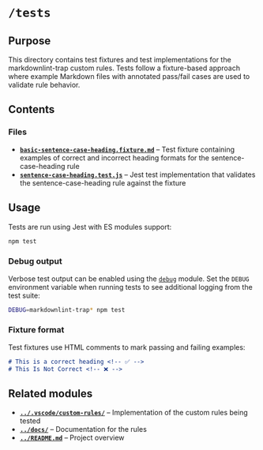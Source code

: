 # `/tests`

## Purpose

This directory contains test fixtures and test implementations for the markdownlint-trap custom rules. Tests follow a fixture-based approach where example Markdown files with annotated pass/fail cases are used to validate rule behavior.

## Contents

### Files

* **[`basic-sentence-case-heading.fixture.md`](./basic-sentence-case-heading.fixture.md)** – Test fixture containing examples of correct and incorrect heading formats for the sentence-case-heading rule
* **[`sentence-case-heading.test.js`](./sentence-case-heading.test.js)** – Jest test implementation that validates the sentence-case-heading rule against the fixture

## Usage

Tests are run using Jest with ES modules support:

```bash
npm test
```

### Debug output

Verbose test output can be enabled using the [`debug`](https://www.npmjs.com/package/debug) module. Set the
`DEBUG` environment variable when running tests to see additional logging from the
test suite:

```bash
DEBUG=markdownlint-trap* npm test
```

### Fixture format

Test fixtures use HTML comments to mark passing and failing examples:

```markdown
# This is a correct heading <!-- ✅ -->
# This Is Not Correct <!-- ❌ -->
```

## Related modules

* **[`../.vscode/custom-rules/`](../.vscode/custom-rules/)** – Implementation of the custom rules being tested
* **[`../docs/`](../docs/)** – Documentation for the rules
* **[`../README.md`](../README.md)** – Project overview
